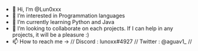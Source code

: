 - 👋 Hi, I’m @Lun0xxx
- 👀 I’m interested in Programmation languages
- 🌱 I’m currently learning Python and Java
- 💞️ I’m looking to collaborate on each projects. If I can help in any projects, it will be a pleasure :)
- 📫 How to reach me -> // Discord : lunoxx#4927 // Twitter : @aguav1_ //

<!---
Lun0xxx/Lun0xxx is a ✨ special ✨ repository because its `README.md` (this file) appears on your GitHub profile.
You can click the Preview link to take a look at your changes.
--->
